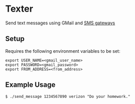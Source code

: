 Texter
======

Send text messages using GMail and [SMS gateways](https://en.wikipedia.org/wiki/SMS_gateway)

## Setup
Requires the following environment variables to be set:

    export USER_NAME=<gmail_user_name>
    export PASSWORD=<gmail_password>
    export FROM_ADDRESS=<from_address>

## Example Usage

    $ ./send_message 1234567890 verizon "Do your homework."
